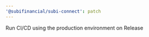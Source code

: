 ```yaml
---
'@subifinancial/subi-connect': patch
---
```


Run CI/CD using the production environment on Release

